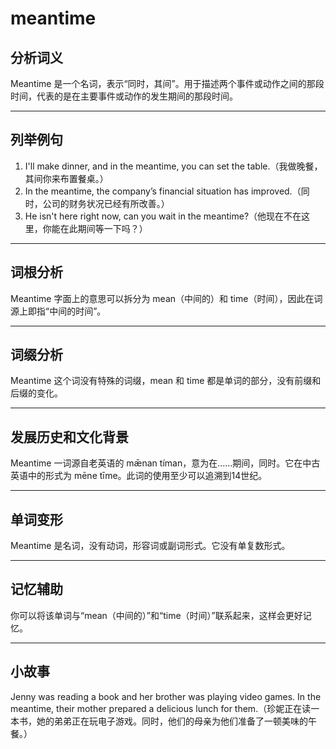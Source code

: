 # meantime

## 分析词义

  

Meantime 是一个名词，表示“同时，其间”。用于描述两个事件或动作之间的那段时间，代表的是在主要事件或动作的发生期间的那段时间。

  

* * *

## 列举例句

  

1.  I'll make dinner, and in the meantime, you can set the table.（我做晚餐，其间你来布置餐桌。）
2.  In the meantime, the company’s financial situation has improved.（同时，公司的财务状况已经有所改善。）
3.  He isn't here right now, can you wait in the meantime?（他现在不在这里，你能在此期间等一下吗？）

  

* * *

## 词根分析

  

Meantime 字面上的意思可以拆分为 mean（中间的）和 time（时间），因此在词源上即指“中间的时间”。

  

* * *

## 词缀分析

  

Meantime 这个词没有特殊的词缀，mean 和 time 都是单词的部分，没有前缀和后缀的变化。

  

* * *

## 发展历史和文化背景

  

Meantime 一词源自老英语的 mǣnan tíman，意为在……期间，同时。它在中古英语中的形式为 mēne tīme。此词的使用至少可以追溯到14世纪。

  

* * *

## 单词变形

  

Meantime 是名词，没有动词，形容词或副词形式。它没有单复数形式。

  

* * *

## 记忆辅助

  

你可以将该单词与“mean（中间的）”和“time（时间）”联系起来，这样会更好记忆。

  

* * *

## 小故事

  

Jenny was reading a book and her brother was playing video games. In the meantime, their mother prepared a delicious lunch for them.（珍妮正在读一本书，她的弟弟正在玩电子游戏。同时，他们的母亲为他们准备了一顿美味的午餐。）
